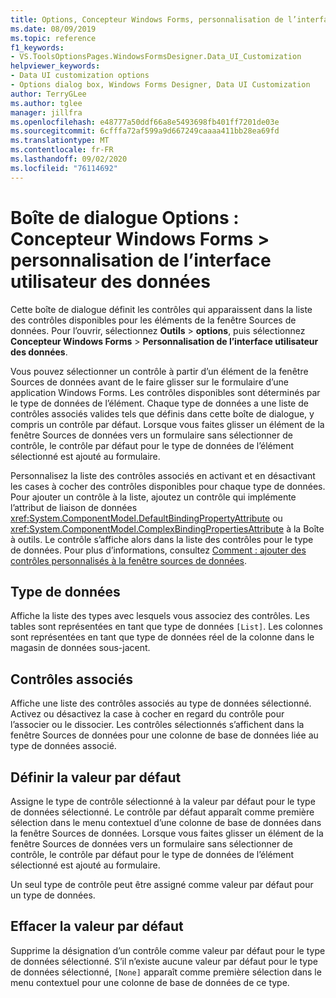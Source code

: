 ```yaml
---
title: Options, Concepteur Windows Forms, personnalisation de l’interface utilisateur des données
ms.date: 08/09/2019
ms.topic: reference
f1_keywords:
- VS.ToolsOptionsPages.WindowsFormsDesigner.Data_UI_Customization
helpviewer_keywords:
- Data UI customization options
- Options dialog box, Windows Forms Designer, Data UI Customization
author: TerryGLee
ms.author: tglee
manager: jillfra
ms.openlocfilehash: e48777a50ddf66a8e5493698fb401ff7201de03e
ms.sourcegitcommit: 6cfffa72af599a9d667249caaaa411bb28ea69fd
ms.translationtype: MT
ms.contentlocale: fr-FR
ms.lasthandoff: 09/02/2020
ms.locfileid: "76114692"
---
```

# <a name="options-dialog-box-windows-forms-designer--data-ui-customization"></a>Boîte de dialogue Options : Concepteur Windows Forms > personnalisation de l’interface utilisateur des données

Cette boîte de dialogue définit les contrôles qui apparaissent dans la liste des contrôles disponibles pour les éléments de la fenêtre Sources de données. Pour l’ouvrir, sélectionnez **Outils**  >  **options**, puis sélectionnez **Concepteur Windows Forms**  >  **Personnalisation de l’interface utilisateur des données**.

Vous pouvez sélectionner un contrôle à partir d’un élément de la fenêtre Sources de données avant de le faire glisser sur le formulaire d’une application Windows Forms. Les contrôles disponibles sont déterminés par le type de données de l’élément. Chaque type de données a une liste de contrôles associés valides tels que définis dans cette boîte de dialogue, y compris un contrôle par défaut. Lorsque vous faites glisser un élément de la fenêtre Sources de données vers un formulaire sans sélectionner de contrôle, le contrôle par défaut pour le type de données de l’élément sélectionné est ajouté au formulaire.

Personnalisez la liste des contrôles associés en activant et en désactivant les cases à cocher des contrôles disponibles pour chaque type de données. Pour ajouter un contrôle à la liste, ajoutez un contrôle qui implémente l’attribut de liaison de données <xref:System.ComponentModel.DefaultBindingPropertyAttribute> ou <xref:System.ComponentModel.ComplexBindingPropertiesAttribute> à la Boîte à outils. Le contrôle s’affiche alors dans la liste des contrôles pour le type de données. Pour plus d’informations, consultez [Comment : ajouter des contrôles personnalisés à la fenêtre sources de données](../..//data-tools/add-custom-controls-to-the-data-sources-window.md).

## <a name="data-type"></a>Type de données

Affiche la liste des types avec lesquels vous associez des contrôles. Les tables sont représentées en tant que type de données `[List]`. Les colonnes sont représentées en tant que type de données réel de la colonne dans le magasin de données sous-jacent.

## <a name="associated-controls"></a>Contrôles associés

Affiche une liste des contrôles associés au type de données sélectionné. Activez ou désactivez la case à cocher en regard du contrôle pour l’associer ou le dissocier. Les contrôles sélectionnés s’affichent dans la fenêtre Sources de données pour une colonne de base de données liée au type de données associé.

## <a name="set-default"></a>Définir la valeur par défaut

Assigne le type de contrôle sélectionné à la valeur par défaut pour le type de données sélectionné. Le contrôle par défaut apparaît comme première sélection dans le menu contextuel d’une colonne de base de données dans la fenêtre Sources de données. Lorsque vous faites glisser un élément de la fenêtre Sources de données vers un formulaire sans sélectionner de contrôle, le contrôle par défaut pour le type de données de l’élément sélectionné est ajouté au formulaire.

Un seul type de contrôle peut être assigné comme valeur par défaut pour un type de données.

## <a name="clear-default"></a>Effacer la valeur par défaut

Supprime la désignation d’un contrôle comme valeur par défaut pour le type de données sélectionné. S’il n’existe aucune valeur par défaut pour le type de données sélectionné, `[None]` apparaît comme première sélection dans le menu contextuel pour une colonne de base de données de ce type.
